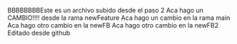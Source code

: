 BBBBBBBBEste es un archivo subido desde el paso 2
Aca hago un CAMBIO!!!! desde la rama newFeature
Aca hago un cambio en la rama main
Aca hago otro cambio en la newFB
Aca hago otro cambio en la newFB2
Editado desde github
